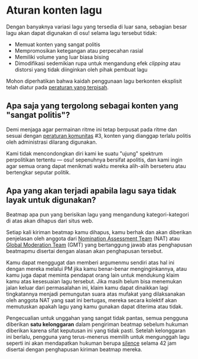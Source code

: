 # Aturan konten lagu

Dengan banyaknya variasi lagu yang tersedia di luar sana, sebagian besar lagu akan dapat digunakan di osu! selama lagu tersebut tidak:

- Memuat konten yang sangat politis
- Mempromosikan ketegangan atau perpecahan rasial
- Memiliki volume yang luar biasa bising
- Dimodifikasi sedemikian rupa untuk mengandung efek *clipping* atau distorsi yang tidak diinginkan oleh pihak pembuat lagu

Mohon diperhatikan bahwa kaidah penggunaan lagu berkonten eksplisit telah diatur pada [peraturan yang terpisah](/wiki/Rules/Explicit_content).

## Apa saja yang tergolong sebagai konten yang "sangat politis"?

Demi menjaga agar permainan ritme ini tetap berpusat pada ritme dan sesuai dengan [peraturan komunitas](/wiki/Rules#peraturan-komunitas) #3, konten yang dianggap terlalu politis oleh administrasi dilarang digunakan.

Kami tidak mencondongkan diri kami ke suatu "ujung" spektrum perpolitikan tertentu — osu! sepenuhnya bersifat apolitis, dan kami ingin agar semua orang dapat menikmati waktu mereka alih-alih berseteru atau bertengkar seputar politik.

## Apa yang akan terjadi apabila lagu saya tidak layak untuk digunakan?

Beatmap apa pun yang berisikan lagu yang mengandung kategori-kategori di atas akan dihapus dari situs web.

Setiap kali kiriman beatmap kamu dihapus, kamu berhak dan akan diberikan penjelasan oleh anggota dari [Nomination Assessment Team](/wiki/People/Nomination_Assessment_Team) (NAT) atau [Global Moderation Team](/wiki/People/Global_Moderation_Team) (GMT) yang bertanggung jawab atas penghapusan beatmapmu disertai dengan alasan akan penghapusan tersebut.

Kamu dapat menggugat dan memberi argumenmu sendiri atas hal ini dengan mereka melalui PM jika kamu benar-benar menginginkannya, atau kamu juga dapat meminta pendapat orang lain untuk mendukung klaim kamu atas kesesuaian lagu tersebut. Jika masih belum bisa menemukan jalan keluar dari permasalahan ini, klaim kamu dapat dinaikkan lagi tingkatannya menjadi pemungutan suara atas mufakat yang dilaksanakan oleh anggota NAT yang saat ini bertugas, mereka secara kolektif akan memutuskan apakah lagu yang kamu gunakan dapat diterima atau tidak.

Pengecualian untuk unggahan yang sangat tidak pantas, semua pengguna diberikan **satu kelonggaran** dalam pengiriman beatmap sebelum hukuman diberikan karena sifat keputusan ini yang tidak pasti. Setelah kelonggaran ini berlalu, pengguna yang terus-menerus memilih untuk mengunggah lagu seperti ini akan mendapatkan hukuman berupa [silence](/wiki/Silence) selama 42 jam disertai dengan penghapusan kiriman beatmap mereka.

